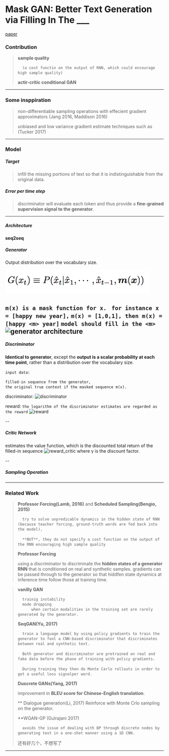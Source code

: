 # Mask GAN: Better Text Generation via Filling In The ___

[paper](pdf/maskGAN.pdf)

### Contribution

> **sample quality**
> 		
> 		(a cost functin on the output of RNN, which could encourage high sample quality)
> 
> **actir-critic conditional GAN**
> 
> 

---
### Some insppiration

> non-differentiable sampling operations with effecient gradient approximators (Jang 2016, Maddison 2016)
> 
> unbiased and low variance gradient estimate techniques such as (Tucker 2017)

---
### Model 

##### Target 
> infill the missing portions of text so that it is indistinguishable from the original data.

##### Error per time step
> discriminator will evaluate each token and thus provide a **fine-grained supervision signal to the generator**.

---

##### Architecture
**seq2seq**

##### Generator
Output distribution over the vocabulary size.

![generator equation](./img/generator_equation.png)

```m(x) is a mask function for x. ```
```for instance x = [happy new year],```
```m(x) = [1,0,1], then m(x) = [happy <m> year]```
```model should fill in the <m>```
![generator architecture](img/generator_architecture.png)
--

##### Discriminator

**Identical to generator**, except the **output is a scalar probability at each time point**, rather than a distribution over the vocabulary size.

```input data:```

	filled-in sequence from the generator,
	the original true context if the masked sequence m(x).

discriminator: 
![discriminator](img/discriminator.png)

reward:
```the logarithm of the discriminator estimates are regarded as the reward```
![reward](img/reward_at_t.png)

--

##### Critic Network

estimates the value function, which is the discounted total return of the filled-in sequence 
![reward_critic](img/reward_critic.png)
where γ is the discount factor.

--

##### Sampling Operation

---
### Related Work
> **Professor Forcing(Lamb, 2016)** and **Scheduled Sampling(Bengio, 2015)**
>  
> 		try to solve unpredicable dynamics in the hidden state of RNN (because teacher forcing, ground-truth words are fed back into the model), 
> 
> 		**BUT**, they do not specify a cost function on the output of the RNN encouraging high sample quality
> 
>  **Professor Forcing**
> 
> 	using a discriminator to discriminate the **hidden states of a generator RNN** that is conditioned on real and synthetic samples.
> 	gradients can be passed through to the generator so that hiddfen state dynamics at inference time follow those at training time.

> **vanilly GAN**
> 
> 		trainig instability 
> 		mode dropping
> 			when certain modalities in the training set are rarely generated by the generator.
> 
> **SeqGAN(Yu, 2017)** 
> 
> 		train a language model by using policy gradients to train the generator to fool a CNN-based discriminator that discriminates between real and synthetic text.
> 
> 		Both generator and discriminator are pretrained on real and fake data before the phase of training with policy gradients.
> 
> 		During training they then do Monte Carlo rollouts in order to get a useful loss signalper word.
> 
> **Duscrete GANs(Yang, 2017)**
> 
> 	improvement in **BLEU score for  Chinese-English translation**.
> 
> ** Dialogue generation(Li, 2017)
> 	Reinforce with Monte Crlo sampling on the generator.
> 
> **WGAN-GP (Gulrajani 2017)
> 		
> 		avoids the issue of dealing with BP through discrete nodes by generating text in a one-shot manner using a 1D CNN.
> 
> 还有好几个，不想写了

---

